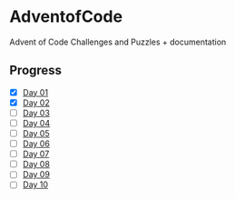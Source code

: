 # AdventofCode
Advent of Code Challenges and Puzzles + documentation

## Progress

- [x] [Day 01](01)
- [x] [Day 02](02)
- [ ] [Day 03](03)
- [ ] [Day 04](04)
- [ ] [Day 05](05)
- [ ] [Day 06](06)
- [ ] [Day 07](07)
- [ ] [Day 08](08)
- [ ] [Day 09](09)
- [ ] [Day 10](10)